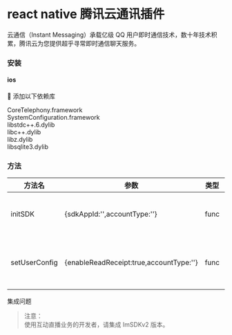 # react native 腾讯云通讯插件

云通信（Instant Messaging）承载亿级 QQ 用户即时通信技术，数十年技术积累，腾讯云为您提供超乎寻常即时通信聊天服务。

### 安装

#### ios

 添加以下依赖库

CoreTelephony.framework  
SystemConfiguration.framework  
libstdc++.6.dylib  
libc++.dylib  
libz.dylib  
libsqlite3.dylib

### 方法

| 方法名        | 参数                                    | 类型 | 描述                                                                               |
| ------------- | --------------------------------------- | ---- | ---------------------------------------------------------------------------------- |
| initSDK       | {sdkAppId:'',accountType:''}            | func | 设置 SDK 配置信息<br/>sdkAppId 应用 ID<br/>accountType 帐号体系                    |
| setUserConfig | {enableReadReceipt:true,accountType:''} | func | 设置用户的配置信息<br>enableReadReceipt 开启 C2C 已读回执<br/>accountType 帐号体系 |

集成问题

> 注意：  
> 使用互动直播业务的开发者，请集成 ImSDKv2 版本。

